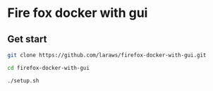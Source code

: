 # Fire fox docker with gui

## Get start

```bash
git clone https://github.com/laraws/firefox-docker-with-gui.git

cd firefox-docker-with-gui

./setup.sh
```